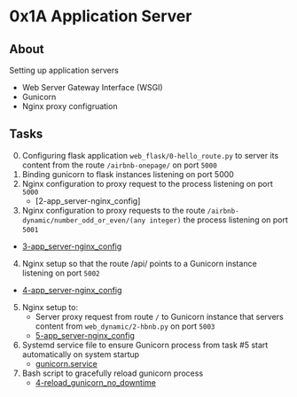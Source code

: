 # 0x1A Application Server

## About
Setting up application servers
* Web Server Gateway Interface (WSGI)
* Gunicorn
* Nginx proxy configruation

## Tasks
0. Configuring flask application `web_flask/0-hello_route.py` to server its content from the route `/airbnb-onepage/` on port `5000`
1. Binding gunicorn to flask instances listening on port 5000
2. Nginx configuration to proxy request to the process listening on port `5000`
	* [2-app_server-nginx_config]
3. Nginx configuration to proxy requests to the route `/airbnb-dynamic/number_odd_or_even/(any integer)` the process listening on port `5001`
* [3-app_server-nginx_config](3-app_server-nginx_config)
4. Nginx setup so that the route /api/ points to a Gunicorn instance listening on port `5002`
* [4-app_server-nginx_config](4-app_server-nginx_config)
5. Nginx setup to:
	* Server proxy request from route `/` to Gunicorn instance that servers content from `web_dynamic/2-hbnb.py` on port `5003`
	* [5-app_server-nginx_config](5-app_server-nginx_config)
6. Systemd service file to ensure Gunicorn process from task #5 start automatically on system startup
	* [gunicorn.service](gunicorn.service)
7. Bash script to gracefully reload gunicorn process
	* [4-reload_gunicorn_no_downtime](4-reload_gunicorn_no_downtime)
